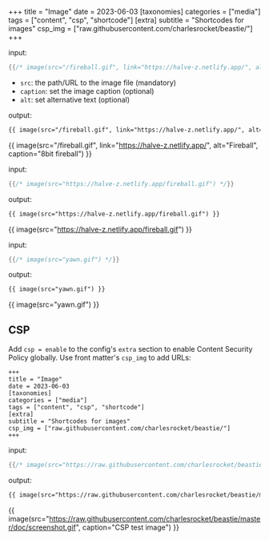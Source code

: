 +++
title = "Image"
date = 2023-06-03
[taxonomies]
categories = ["media"]
tags = ["content", "csp", "shortcode"]
[extra]
subtitle = "Shortcodes for images"
csp_img = ["raw.githubusercontent.com/charlesrocket/beastie/"]
+++

input:

```rs
{{/* image(src="/fireball.gif", link="https://halve-z.netlify.app/", alt="Fireball", caption="8bit fireball") */}}
```

- `src`: the path/URL to the image file (mandatory)
- `caption`: set the image caption (optional)
- `alt`: set alternative text (optional)

output:

```html
{{ image(src="/fireball.gif", link="https://halve-z.netlify.app/", alt="Fireball", caption="8bit fireball") }}
```

{{ image(src="/fireball.gif", link="https://halve-z.netlify.app/", alt="Fireball", caption="8bit fireball") }}

input:

```rs
{{/* image(src="https://halve-z.netlify.app/fireball.gif") */}}
```

output:

```html
{{ image(src="https://halve-z.netlify.app/fireball.gif") }}
```

{{ image(src="https://halve-z.netlify.app/fireball.gif") }}

input:

```rs
{{/* image(src="yawn.gif") */}}
```

output:

```html
{{ image(src="yawn.gif") }}
```

{{ image(src="yawn.gif") }}

## CSP

Add `csp = enable` to the config's `extra` section to enable Content Security Policy globally. Use front matter's `csp_img` to add URLs:

```
+++
title = "Image"
date = 2023-06-03
[taxonomies]
categories = ["media"]
tags = ["content", "csp", "shortcode"]
[extra]
subtitle = "Shortcodes for images"
csp_img = ["raw.githubusercontent.com/charlesrocket/beastie/"]
+++
```

input:

```rs
{{/* image(src="https://raw.githubusercontent.com/charlesrocket/beastie/master/doc/screenshot.gif", caption="CSP test image") */}}
```

output:

```html
{{ image(src="https://raw.githubusercontent.com/charlesrocket/beastie/master/doc/screenshot.gif", caption="CSP test image"") }}
```

{{ image(src="https://raw.githubusercontent.com/charlesrocket/beastie/master/doc/screenshot.gif", caption="CSP test image") }}
